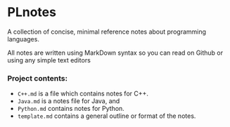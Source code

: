 # PLnotes
A collection of concise, minimal reference notes about programming languages.

All notes are written using MarkDown syntax so you can read on Github or using any simple text editors

### Project contents:
* `C++.md` is a file which contains notes for C++.
* `Java.md` is a notes file for Java, and
* `Python.md` contains notes for Python.
* `template.md` contains a general outline or format of the notes. 

